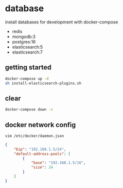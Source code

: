 # database

install databases for development with docker-compose

- redis
- mongodb:3
- postgres:16
- elasticsearch:5
- elasticsearch:7

## getting started

```sh
docker-compose up -d
sh install-elasticsearch-plugins.sh
```

## clear

```sh
docker-compose down -v
```

## docker network config

```sh
vim /etc/docker/daemon.json 

```

```json
{
    "bip": "192.168.1.5/24",
    "default-address-pools": [
        {
            "base": "192.168.1.5/16",
            "size": 24
        }
    ] 
}
```
